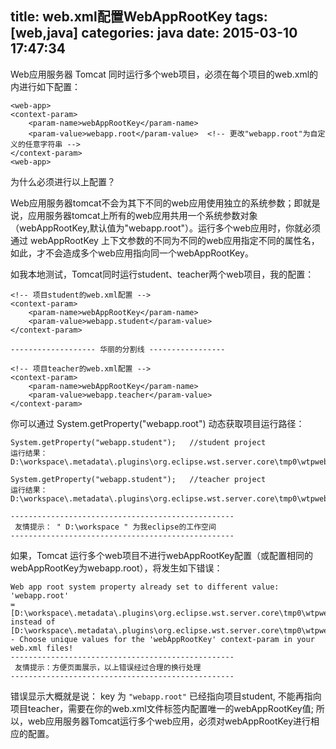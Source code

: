 title: web.xml配置WebAppRootKey
tags: [web,java]
categories: java
date: 2015-03-10 17:47:34
---
Web应用服务器 Tomcat 同时运行多个web项目，必须在每个项目的web.xml的 <web-app> 内进行如下配置：
	
	<web-app>
	<context-param>
		<param-name>webAppRootKey</param-name>
		<param-value>webapp.root</param-value>  <!-- 更改"webapp.root"为自定义的任意字符串 -->
	</context-param>
	<web-app>

<!-- more -->

为什么必须进行以上配置？

Web应用服务器tomcat不会为其下不同的web应用使用独立的系统参数；即就是说，应用服务器tomcat上所有的web应用共用一个系统参数对象（webAppRootKey,默认值为"webapp.root"）。运行多个web应用时，你就必须通过 webAppRootKey 上下文参数的不同为不同的web应用指定不同的属性名，如此，才不会造成多个web应用指向同一个webAppRootKey。

如我本地测试，Tomcat同时运行student、teacher两个web项目，我的配置：

	<!-- 项目student的web.xml配置 -->
	<context-param>
		<param-name>webAppRootKey</param-name>
		<param-value>webapp.student</param-value>
	</context-param>

	------------------- 华丽的分割线 -----------------

	<!-- 项目teacher的web.xml配置 -->
	<context-param>
		<param-name>webAppRootKey</param-name>
		<param-value>webapp.teacher</param-value> 
	</context-param>

你可以通过 System.getProperty("webapp.root") 动态获取项目运行路径：

	System.getProperty("webapp.student");	//student project	
	运行结果：D:\workspace\.metadata\.plugins\org.eclipse.wst.server.core\tmp0\wtpwebapps\student\

	System.getProperty("webapp.student");	//teacher project
	运行结果：D:\workspace\.metadata\.plugins\org.eclipse.wst.server.core\tmp0\wtpwebapps\teacher\
	
	--------------------------------------------------
	 友情提示： " D:\workspace " 为我eclipse的工作空间
	--------------------------------------------------

如果，Tomcat 运行多个web项目不进行webAppRootKey配置（或配置相同的webAppRootKey为webapp.root），将发生如下错误：

	Web app root system property already set to different value: 'webapp.root' 
	= [D:\workspace\.metadata\.plugins\org.eclipse.wst.server.core\tmp0\wtpwebapps\student\] 
	instead of [D:\workspace\.metadata\.plugins\org.eclipse.wst.server.core\tmp0\wtpwebapps\teacher\] 
	- Choose unique values for the 'webAppRootKey' context-param in your web.xml files!  
	--------------------------------------------------
	 友情提示：方便页面展示，以上错误经过合理的换行处理
	--------------------------------------------------

错误显示大概就是说： key 为 `"webapp.root"` 已经指向项目student, 不能再指向项目teacher，需要在你的web.xml文件<context-param>标签内配置唯一的webAppRootKey值; 所以，web应用服务器Tomcat运行多个web应用，必须对webAppRootKey进行相应的配置。
